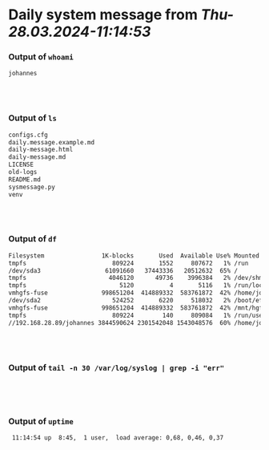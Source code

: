 # Daily system message from *Thu-28.03.2024-11:14:53*

### Output of `whoami`
```Bash
johannes
```
<br/><br/>
### Output of `ls`
```Bash
configs.cfg
daily.message.example.md
daily-message.html
daily-message.md
LICENSE
old-logs
README.md
sysmessage.py
venv
```
<br/><br/>
### Output of `df`
```Bash
Filesystem                1K-blocks       Used  Available Use% Mounted on
tmpfs                        809224       1552     807672   1% /run
/dev/sda3                  61091660   37443336   20512632  65% /
tmpfs                       4046120      49736    3996384   2% /dev/shm
tmpfs                          5120          4       5116   1% /run/lock
vmhgfs-fuse               998651204  414889332  583761872  42% /home/johannes/Host
/dev/sda2                    524252       6220     518032   2% /boot/efi
vmhgfs-fuse               998651204  414889332  583761872  42% /mnt/hgfs
tmpfs                        809224        140     809084   1% /run/user/1000
//192.168.28.89/johannes 3844590624 2301542048 1543048576  60% /home/johannes/NAS
```
<br/><br/>
### Output of `tail -n 30 /var/log/syslog | grep -i "err"`
```Bash
```
<br/><br/>
### Output of `uptime`
```Bash
 11:14:54 up  8:45,  1 user,  load average: 0,68, 0,46, 0,37
```
<br/><br/>
